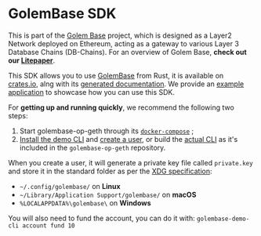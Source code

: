 # GolemBase SDK

This is part of the [Golem Base](https://github.com/Golem-Base) project, which is designed as a Layer2 Network deployed on Ethereum, acting as a gateway to various Layer 3 Database Chains (DB-Chains).
For an overview of Golem Base, **check out our [Litepaper](https://golem-base.io/wp-content/uploads/2025/03/GolemBase-Litepaper.pdf)**.

This SDK allows you to use [GolemBase](https://github.com/Golem-Base) from Rust, it is available on [crates.io](https://crates.io/crates/golem-base-sdk), alng with its [generated documentation](https://docs.rs/golem-base-sdk). We provide an [example application](https://github.com/Golem-Base/rust-sdk/tree/main/demo) to showcase how you can use this SDK.

For **getting up and running quickly**, we recommend the following two steps:
1. Start golembase-op-geth through its [`docker-compose`](https://github.com/Golem-Base/golembase-op-geth/blob/main/RUN_LOCALLY.md) ;
2. [Install the demo CLI](https://github.com/Golem-Base/golembase-demo-cli?tab=readme-ov-file#installation) and [create a user](https://github.com/Golem-Base/golembase-demo-cli?tab=readme-ov-file#quickstart), or build the [actual CLI](https://github.com/Golem-Base/golembase-op-geth/blob/main/cmd/golembase/README.md) as it's included in the `golembase-op-geth` repository.

When you create a user, it will generate a private key file called `private.key` and store it in the standard folder as per the [XDG specification](https://specifications.freedesktop.org/basedir-spec/latest/):
- `~/.config/golembase/` on **Linux**  
- `~/Library/Application Support/golembase/` on **macOS**  
- `%LOCALAPPDATA%\golembase\` on **Windows**  

You will also need to fund the account, you can do it with: `golembase-demo-cli account fund 10`
